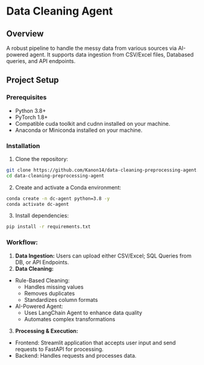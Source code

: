 # Data Cleaning Agent

## Overview
A robust pipeline to handle the messy data from various sources via AI-powered agent. It supports data ingestion from CSV/Excel files, Databased queries, and API endpoints. 

## Project Setup
### Prerequisites
- Python 3.8+
- PyTorch 1.8+
- Compatible cuda toolkit and cudnn installed on your machine.
- Anaconda or Miniconda installed on your machine.

### Installation
1. Clone the repository:
```bash
git clone https://github.com/Kanon14/data-cleaning-preprocessing-agent.git
cd data-cleaning-preprocessing-agent
```

2. Create and activate a Conda environment:
```bash
conda create -n dc-agent python=3.8 -y
conda activate dc-agent
```

3. Install dependencies:
```bash
pip install -r requirements.txt
```

### Workflow:
1. **Data Ingestion:** Users can upload either CSV/Excel; SQL Queries from DB, or API Endpoints. 
2. **Data Cleaning:** 
- Rule-Based Cleaning:
    * Handles missing values
    * Removes duplicates
    * Standardizes column formats
- AI-Powered Agent:
    * Uses LangChain Agent to enhance data quality
    * Automates complex transformations
3. **Processing & Execution:** 
- Frontend: Streamlit application that accepts user input and send requests to FastAPI for processing.
- Backend: Handles requests and processes data.
